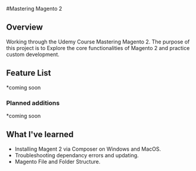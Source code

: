 #Mastering Magento 2
## Overview
Working through the Udemy Course Mastering Magento 2. The purpose of this project is to Explore the core functionalities of Magento 2 and practice custom development.

## Feature List
  *coming soon

### Planned additions
  *coming soon


## What I've learned
  * Installing Magent 2 via Composer on Windows and MacOS.
  * Troubleshooting dependancy errors and updating.
  * Magento File and Folder Structure.
